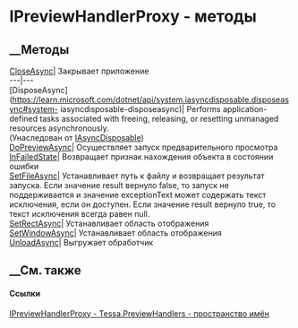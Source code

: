 # IPreviewHandlerProxy - методы
##  __Методы
[CloseAsync](M_Tessa_PreviewHandlers_IPreviewHandlerProxy_CloseAsync.htm)|
Закрывает приложение  
---|---  
[DisposeAsync](https://learn.microsoft.com/dotnet/api/system.iasyncdisposable.disposeasync#system-
iasyncdisposable-disposeasync)| Performs application-defined tasks associated
with freeing, releasing, or resetting unmanaged resources asynchronously.  
(Унаследован от
[IAsyncDisposable](https://learn.microsoft.com/dotnet/api/system.iasyncdisposable))  
[DoPreviewAsync](M_Tessa_PreviewHandlers_IPreviewHandlerProxy_DoPreviewAsync.htm)|
Осуществляет запуск предварительного просмотра  
[InFailedState](M_Tessa_PreviewHandlers_IPreviewHandlerProxy_InFailedState.htm)|
Возвращает признак нахождения объекта в состоянии ошибки  
[SetFileAsync](M_Tessa_PreviewHandlers_IPreviewHandlerProxy_SetFileAsync.htm)|
Устанавливает путь к файлу и возвращает результат запуска. Если значение
result вернуло false, то запуск не поддерживается и значение exceptionText
может содержать текст исключения, если он доступен. Если значение result
вернуло true, то текст исключения всегда равен null.  
[SetRectAsync](M_Tessa_PreviewHandlers_IPreviewHandlerProxy_SetRectAsync.htm)|
Устанавливает область отображения  
[SetWindowAsync](M_Tessa_PreviewHandlers_IPreviewHandlerProxy_SetWindowAsync.htm)|
Устанавливает область отображения  
[UnloadAsync](M_Tessa_PreviewHandlers_IPreviewHandlerProxy_UnloadAsync.htm)|
Выгружает обработчик  
## __См. также
#### Ссылки
[IPreviewHandlerProxy - ](T_Tessa_PreviewHandlers_IPreviewHandlerProxy.htm)
[Tessa.PreviewHandlers - пространство имён](N_Tessa_PreviewHandlers.htm)
